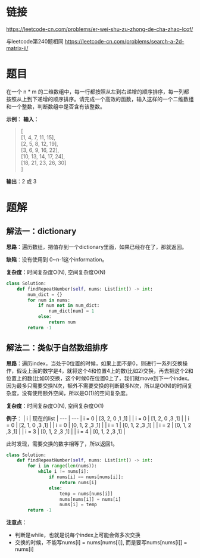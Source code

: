 # 链接
https://leetcode-cn.com/problems/er-wei-shu-zu-zhong-de-cha-zhao-lcof/

与leetcode第240题相同 https://leetcode-cn.com/problems/search-a-2d-matrix-ii/

# 题目

在一个 n * m 的二维数组中，每一行都按照从左到右递增的顺序排序，每一列都按照从上到下递增的顺序排序。请完成一个高效的函数，输入这样的一个二维数组和一个整数，判断数组中是否含有该整数。


**示例**：
**输入**：  
>[  
> [1,   4,  7, 11, 15],  
> [2,   5,  8, 12, 19],  
> [3,   6,  9, 16, 22],  
> [10, 13, 14, 17, 24],  
> [18, 21, 23, 26, 30]  
>]


**输出**：2 或 3 

# 题解
## 解法一：dictionary
**思路**：遍历数组，把值存到一个dictionary里面，如果已经存在了，那就返回。

**缺陷**：没有使用到 0~n-1这个information。

**复杂度**：时间复杂度O(N), 空间复杂度O(N)

```python
class Solution:
    def findRepeatNumber(self, nums: List[int]) -> int:
        num_dict = {}
        for num in nums:
            if num not in num_dict:
                num_dict[num] = 1
            else:
                return num
        return -1
```
## 解法二：类似于自然数组排序
**思路**：遍历index，当处于0位置的时候，如果上面不是0，则进行一系列交换操作，假设上面的数字是4，就将这个4和位置4上的数(比如2)交换，再去把这个2和位置上的数(比如0)交换，这个时候0在位置0上了，我们就move到下一个index。因为最多只需要交换N次，额外不需要交换的判断最多N次，所以是O(N)的时间复杂度，没有使用额外空间，所以是O(1)的空间复杂度。

**复杂度**：时间复杂度O(N), 空间复杂度O(1)

**例子**：
| i | 现在的list |
--- | --- 
| i = 0 | [3, 2, 0 ,1 ,1] |
| i = 0 | [1, 2, 0 ,3 ,1] |
| i = 0 | [2, 1, 0 ,3 ,1] |
| i = 0 | [0, 1, 2 ,3 ,1] |
| i = 1 | [0, 1, 2 ,3 ,1] |
| i = 2 | [0, 1, 2 ,3 ,1] |
| i = 3 | [0, 1, 2 ,3 ,1] |
| i = 4 | [0, 1, 2 ,3 ,1] |

此时发现，需要交换的数字相等了，所以返回1。

```python
class Solution:
    def findRepeatNumber(self, nums: List[int]) -> int:
        for i in range(len(nums)):
            while i != nums[i]:
                if nums[i] == nums[nums[i]]:
                    return nums[i]
                else:
                    temp = nums[nums[i]]
                    nums[nums[i]] = nums[i]
                    nums[i] = temp
        return -1
```
**注意点**：
- 判断是while，也就是说每个index上可能会做多次交换
- 交换的时候，不能写nums[i] = nums[nums[i]], 而是要写nums[nums[i]] = nums[i]

